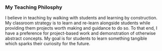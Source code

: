 ### My Teaching Philosphy
I believe in teaching by walking with students and learning by construction. My classroom strategy is to learn and re-learn alongside students while providing them projects worth making and guidance to do so. To that end, I have a preference for project-based work and demonstration of otherwise abstract concepts. My goal is for students to learn something tangible which sparks their curiosity for the future.